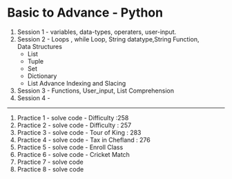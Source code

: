 # Basic to Advance - Python 
1. Session 1 - variables, data-types, operaters, user-input.
2. Session 2 - Loops , while Loop, String datatype,String Function,<br>
   Data Structures <br>
   * List
   * Tuple
   * Set
   * Dictionary
   * List Advance Indexing and Slacing
3. Session 3 - Functions, User_input, List Comprehension
4. Session 4 -   
_____________________________
1) Practice 1 - solve code - Difficulty :258
2) Practice 2 - solve code - Difficulty : 257
3) Practice 3 - solve code - Tour of King : 283
4) Practice 4 - solve code - Tax in Chefland : 276
5) Practice 5 - solve code - Enroll Class
6) Practice 6 - solve code - Cricket Match
7) Practice 7 - solve code
7) Practice 8 - solve code
